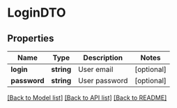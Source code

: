 # LoginDTO

## Properties
Name | Type | Description | Notes
------------ | ------------- | ------------- | -------------
**login** | **string** | User email | [optional] 
**password** | **string** | User password | [optional] 

[[Back to Model list]](../../README.md#documentation-for-models) [[Back to API list]](../../README.md#documentation-for-api-endpoints) [[Back to README]](../../README.md)


